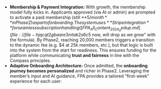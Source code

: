 - **Membership & Payment Integration:** With growth, the membership model fully kicks in. Applicants approved (via AI or admin) are prompted to activate a paid membership (still **$5/month** in Phase2) as part of onboarding. The system uses **Stripe integration** for seamless subscription handling ([FPA_All_Content_2024_dedup.md](file://file-hjqcqt2gbaare3mtak2s6c%23:~:text=,static%20squad%20discovery/)). Payment confirmation is tied to account activation so that only paying, committed members proceed. The Alliance’s fair pricing is transparent (e.g. the app can show “$5 now, will drop as we grow” with the formula). By Phase2, reaching 20,000 members triggers a transition to the dynamic fee (e.g. $4 at 25k members, etc.), but that logic is built into the system from the start for readiness. This ensures funding for the platform while communicating **trust and fairness** in line with the Compass principles.  
- **Adaptive Onboarding Architecture:** Once admitted, the **onboarding journey becomes personalized** and richer in Phase2. Leveraging the member’s input and AI guidance, FPA provides a tailored “first-week” experience for each user: